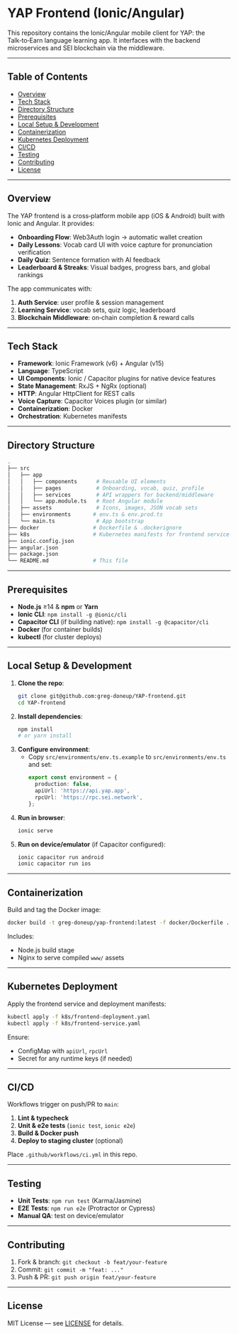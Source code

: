 # YAP Frontend (Ionic/Angular)

This repository contains the Ionic/Angular mobile client for YAP: the Talk‑to‑Earn language learning app. It interfaces with the backend microservices and SEI blockchain via the middleware.

---

## Table of Contents

- [Overview](#overview)
- [Tech Stack](#tech-stack)
- [Directory Structure](#directory-structure)
- [Prerequisites](#prerequisites)
- [Local Setup & Development](#local-setup--development)
- [Containerization](#containerization)
- [Kubernetes Deployment](#kubernetes-deployment)
- [CI/CD](#cicd)
- [Testing](#testing)
- [Contributing](#contributing)
- [License](#license)

---

## Overview

The YAP frontend is a cross‑platform mobile app (iOS & Android) built with Ionic and Angular. It provides:

- **Onboarding Flow**: Web3Auth login → automatic wallet creation
- **Daily Lessons**: Vocab card UI with voice capture for pronunciation verification
- **Daily Quiz**: Sentence formation with AI feedback
- **Leaderboard & Streaks**: Visual badges, progress bars, and global rankings

The app communicates with:
1. **Auth Service**: user profile & session management
2. **Learning Service**: vocab sets, quiz logic, leaderboard
3. **Blockchain Middleware**: on‑chain completion & reward calls

---

## Tech Stack

- **Framework**: Ionic Framework (v6) + Angular (v15)
- **Language**: TypeScript
- **UI Components**: Ionic / Capacitor plugins for native device features
- **State Management**: RxJS + NgRx (optional)
- **HTTP**: Angular HttpClient for REST calls
- **Voice Capture**: Capacitor Voices plugin (or similar)
- **Containerization**: Docker
- **Orchestration**: Kubernetes manifests

---

## Directory Structure

```bash
.
├── src
│   ├── app
│   │   ├── components      # Reusable UI elements
│   │   ├── pages           # Onboarding, vocab, quiz, profile
│   │   ├── services        # API wrappers for backend/middleware
│   │   └── app.module.ts   # Root Angular module
│   ├── assets              # Icons, images, JSON vocab sets
│   ├── environments       # env.ts & env.prod.ts
│   └── main.ts             # App bootstrap
├── docker                 # Dockerfile & .dockerignore
├── k8s                    # Kubernetes manifests for frontend service
├── ionic.config.json
├── angular.json
├── package.json
└── README.md              # This file
```  

---

## Prerequisites

- **Node.js** ≥14 & **npm** or **Yarn**
- **Ionic CLI**: `npm install -g @ionic/cli`
- **Capacitor CLI** (if building native): `npm install -g @capacitor/cli`
- **Docker** (for container builds)
- **kubectl** (for cluster deploys)

---

## Local Setup & Development

1. **Clone the repo**:
   ```bash
   git clone git@github.com:greg-doneup/YAP-frontend.git
   cd YAP-frontend
   ```
2. **Install dependencies**:
   ```bash
   npm install
   # or yarn install
   ```
3. **Configure environment**:
   - Copy `src/environments/env.ts.example` to `src/environments/env.ts` and set:
     ```ts
     export const environment = {
       production: false,
       apiUrl: 'https://api.yap.app',
       rpcUrl: 'https://rpc.sei.network',
     };
     ```
4. **Run in browser**:
   ```bash
   ionic serve
   ```
5. **Run on device/emulator** (if Capacitor configured):
   ```bash
   ionic capacitor run android
   ionic capacitor run ios
   ```

---

## Containerization

Build and tag the Docker image:
```bash
docker build -t greg-doneup/yap-frontend:latest -f docker/Dockerfile .
```

Includes:
- Node.js build stage
- Nginx to serve compiled `www/` assets

---

## Kubernetes Deployment

Apply the frontend service and deployment manifests:
```bash
kubectl apply -f k8s/frontend-deployment.yaml
kubectl apply -f k8s/frontend-service.yaml
```

Ensure:
- ConfigMap with `apiUrl`, `rpcUrl`
- Secret for any runtime keys (if needed)

---

## CI/CD

Workflows trigger on push/PR to `main`:
1. **Lint & typecheck**
2. **Unit & e2e tests** (`ionic test`, `ionic e2e`)
3. **Build & Docker push**
4. **Deploy to staging cluster** (optional)

Place `.github/workflows/ci.yml` in this repo.

---

## Testing

- **Unit Tests**: `npm run test` (Karma/Jasmine)
- **E2E Tests**: `npm run e2e` (Protractor or Cypress)
- **Manual QA**: test on device/emulator

---

## Contributing

1. Fork & branch: `git checkout -b feat/your-feature`
2. Commit: `git commit -m "feat: ..."`
3. Push & PR: `git push origin feat/your-feature`

---

## License

MIT License — see [LICENSE](LICENSE) for details.

